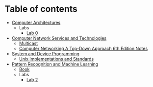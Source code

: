 # Table of contents

* [Computer Architectures](computer-architectures/8086.md)
  * Labs
    * [Lab 0](computer-architectures/lab00.md)
* [Computer Network Services and Technologies](computer-network-technologies/CNTS.md)
  * [Multicast](computer-network-technologies/02\_01\_Multicast.md)
  * [Computer Networking A Top-Down Approach 6th Edition Notes](computer-network-technologies/01\_01\_Book6thEdition.md)
* [System and Device Programming](system-device-programming/system-and-device-programming.md)
    * [Unix Implementations and Standards](system-device-programming/unix.md)
* [Pattern Recognition and Machine Learning](prml/pattern-recognition-and-machine-learning.md)
    * [Book](prml/prml_book.md)
  * Labs
    * [Lab 2](prml/labs/lab02.md)

